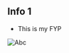 ## Info 1

* This is my FYP

![Abc](http://pm1.narvii.com/7119/b0abdf491cffde4bdf95850956c1b15a5591a4b5r1-712-707v2_uhq.jpg)